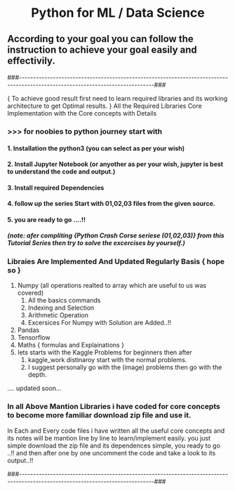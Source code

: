 # <center> Python for  ML / Data Science</center>
## According to your goal you can follow the instruction to achieve your goal easily and effectivily.
###------------------------------------------------------------------------------------------------------------------------------###

{ To achieve good result first need to learn required libraries and its working architecture to get Optimal results. }
All the Required Libraries Core Implementation with the Core concepts with Details

### >>> for noobies to python journey start with 
#### 1. Installation the python3 (you can select as per your wish)
#### 2. Install Jupyter Notebook (or anyother as per your wish, jupyter is best to understand the code and output.)
#### 3. Install required Dependencies 
#### 4. follow up the series Start with 01,02,03 files from the given source.
#### 5. you are ready to go ....!!
##### (note: afer compliting {Python Crash Corse seriese (01,02,03)} from this Tutorial Series then try to solve the excercises by yourself.)

### Libraies Are Implemented And Updated Regularly Basis { hope so }
 1. Numpy (all operations realted to array which are useful to us was covered)
       1. All the basics commands
       2. Indexing and Selection
       3. Arithmetic Operation 
       4. Excersices For Numpy with Solution are Added..!!
 2. Pandas
 3. Tensorflow
 4. Maths { formulas and Explainations }
 5. lets starts with the Kaggle Problems for beginners then after
    1. kaggle_work distinaroy start with the normal problems.
    2. I suggest personally go with the (image) problems then go with the depth.
    
    
  .... updated soon...  

### In all Above Mantion Libraries i have coded for core concepts to become more familiar download zip file and use it.
In Each and Every code files i have written all the useful core concepts and its notes will be mantion line by line to learn/implement easily.
you just simple download the zip file and its dependences simple, you ready to go ..!!
and then after one by one uncomment the code and take a look to its output..!!
  
###------------------------------------------------------------------------------------------------------------------------------###     



